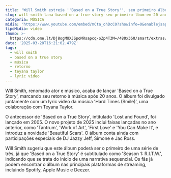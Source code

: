 ```yaml
---
title: 'Will Smith estreia ''Based on a True Story'', seu primeiro álbum em duas décadas'
slug: will-smith-lana-based-on-a-true-story-seu-primeiro-lbum-em-20-anos
categoria: MÚSICA
midia: 'https://www.youtube.com/embed/mCta_ohDcC0?showinfo=0&enablejsapi=1'
tipoMidia: video
thumb: >-
  https://cdn.ome.lt/Dj8ogMUXJSpoMRsapcq-oZp4T3M=/480x360/smart/extras/conteudos/omelete_THUMB_-_2025-03-28T120838.662.png
data: '2025-03-28T16:21:02.479Z'
tags:
  - will smith
  - based on a true story
  - música
  - retorno
  - teyana taylor
  - lyric video
---
```


Will Smith, renomado ator e músico, acaba de lançar 'Based on a True Story', marcando seu retorno à música após 20 anos. O álbum foi divulgado juntamente com um lyric video da música 'Hard Times (Smile)', uma colaboração com Teyana Taylor.

O antecessor de 'Based on a True Story', intitulado 'Lost and Found', foi lançado em 2005. O novo projeto de 2025 inclui faixas lançadas no ano anterior, como 'Tantrum', 'Work of Art', 'First Love' e 'You Can Make It', e introduz a novidade 'Beautiful Scars'. O álbum conta ainda com participações especiais de DJ Jazzy Jeff, Simone e Jac Ross.

Will Smith sugeriu que este álbum poderá ser o primeiro de uma série de três, já que 'Based on a True Story' é subtitulado como 'Season 1: R.I.T.W.', indicando que se trata do início de uma narrativa sequencial. Os fãs já podem encontrar o álbum nas principais plataformas de streaming, incluindo Spotify, Apple Music e Deezer.
